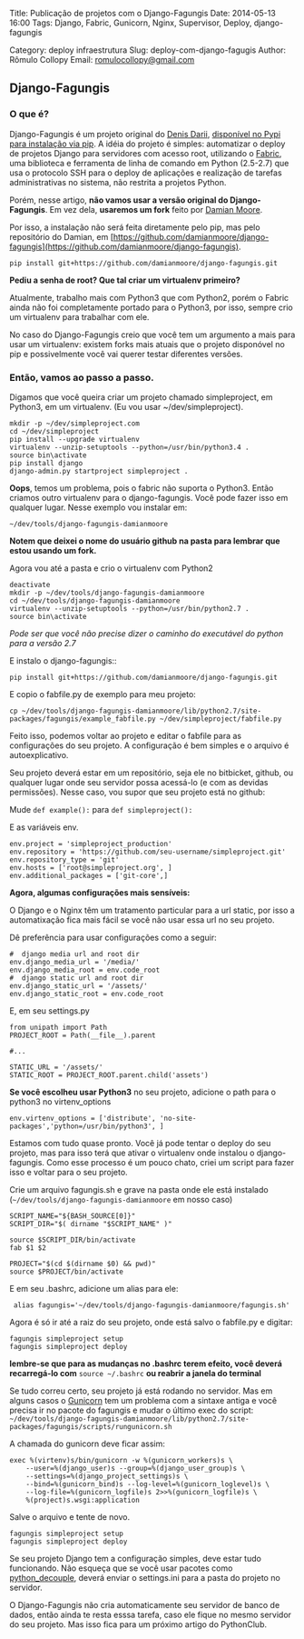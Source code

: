 Title: Publicação de projetos com o Django-Fagungis 
Date: 2014-05-13 16:00
Tags: Django, Fabric, Gunicorn, Nginx, Supervisor, Deploy, django-fagungis

Category: deploy infraestrutura
Slug: deploy-com-django-fagugis
Author: Rômulo Collopy
Email: romulocollopy@gmail.com 

Django-Fagungis
-----------

### O que é?

Django-Fagungis é um projeto original do [Denis Darii](http://github.com/dnx), [disponível no Pypi para instalação via pip](https://pypi.python.org/pypi/django-fagungis/0.0.17). A idéia do projeto é simples: automatizar o deploy de projetos Django para servidores com acesso root, utilizando o [Fabric](http://www.fabfile.org/), uma biblioteca e ferramenta de linha de comando em Python (2.5-2.7) que usa o protocolo SSH para o deploy de aplicações e realização de tarefas administrativas no sistema, não restrita a projetos Python.

Porém, nesse artigo, **não vamos usar a versão original do Django-Fagungis**. Em vez dela, **usaremos um fork** feito por [Damian Moore](https://github.com/damianmoore/).

Por isso, a instalação não será feita diretamente pelo pip, mas pelo repositório do Damian, em [https://github.com/damianmoore/django-fagungis](https://github.com/damianmoore/django-fagungis).

`pip install git+https://github.com/damianmoore/django-fagungis.git`

__Pediu a senha de root? Que tal criar um virtualenv primeiro?__

Atualmente, trabalho mais com Python3 que com Python2, porém o Fabric ainda não foi completamente portado para o Python3, por isso, sempre crio um virtualenv para trabalhar com ele.

No caso do Django-Fagungis creio que você tem um argumento a mais para usar um virtualenv: existem forks mais atuais que o projeto disponóvel no pip e possivelmente você vai querer testar diferentes versões.

### Então, vamos ao passo a passo.

Digamos que você queira criar um projeto chamado simpleproject, em Python3, em um virtualenv. (Eu vou usar ~/dev/simpleproject).

    mkdir -p ~/dev/simpleproject.com
    cd ~/dev/simpleproject
    pip install --upgrade virtualenv
    virtualenv --unzip-setuptools --python=/usr/bin/python3.4 .
    source bin\activate
    pip install django
    django-admin.py startproject simpleproject .


__Oops__, temos um problema, pois o fabric não suporta o Python3. Então criamos outro virtualenv para o django-fagungis. Você pode fazer isso em qualquer lugar. Nesse exemplo vou instalar em:

`~/dev/tools/django-fagungis-damianmoore`

__Notem que deixei o nome do usuário github na pasta para lembrar que estou usando um fork.__

Agora vou até a pasta e crio o virtualenv com Python2

    deactivate
    mkdir -p ~/dev/tools/django-fagungis-damianmoore
    cd ~/dev/tools/django-fagungis-damianmoore
    virtualenv --unzip-setuptools --python=/usr/bin/python2.7 .
    source bin\activate

*Pode ser que você não precise dizer o caminho do executável do python para a versão 2.7*

E instalo o django-fagungis::
    
    pip install git+https://github.com/damianmoore/django-fagungis.git

E copio o fabfile.py de exemplo para meu projeto:

    cp ~/dev/tools/django-fagungis-damianmoore/lib/python2.7/site-packages/fagungis/example_fabfile.py ~/dev/simpleproject/fabfile.py

Feito isso, podemos voltar ao projeto e editar o fabfile para as configurações do seu projeto. A configuração é bem simples e o arquivo é autoexplicativo.

Seu projeto deverá estar em um repositório, seja ele no bitbicket, github, ou qualquer lugar onde seu servidor possa acessá-lo (e com as devidas permissões). Nesse caso, vou supor que seu projeto está no github:

Mude
`def example():` para `def simpleproject():`

E as variáveis env.

    env.project = 'simpleproject_production'
    env.repository = 'https://github.com/seu-username/simpleproject.git'
    env.repository_type = 'git'
    env.hosts = ['root@simpleproject.org', ]
    env.additional_packages = ['git-core',]


**Agora, algumas configurações mais sensíveis:**

O Django e o Nginx têm um tratamento particular para a url static, por isso a automatixação fica mais fácil se você não usar essa url no seu projeto.

Dê preferência para usar configurações como a seguir:

    #  django media url and root dir
    env.django_media_url = '/media/'
    env.django_media_root = env.code_root
    #  django static url and root dir
    env.django_static_url = '/assets/'
    env.django_static_root = env.code_root

E, em seu settings.py 

    from unipath import Path
    PROJECT_ROOT = Path(__file__).parent
    
    #...
    
    STATIC_URL = '/assets/'
    STATIC_ROOT = PROJECT_ROOT.parent.child('assets')

**Se você escolheu usar Python3** no seu projeto, adicione o path para o python3 no virtenv_options

    env.virtenv_options = ['distribute', 'no-site-packages','python=/usr/bin/python3', ]

Estamos com tudo quase pronto. Você já pode tentar o deploy do seu projeto, mas para isso terá que ativar o virtualenv onde instalou o django-fagungis. Como esse processo é um pouco chato, criei um script para fazer isso e voltar para o seu projeto. 

Crie um arquivo fagungis.sh e grave na pasta onde ele está instalado (`~/dev/tools/django-fagungis-damianmoore` em nosso caso)

    SCRIPT_NAME="${BASH_SOURCE[0]}"
    SCRIPT_DIR="$( dirname "$SCRIPT_NAME" )"

    source $SCRIPT_DIR/bin/activate
    fab $1 $2

    PROJECT="$(cd $(dirname $0) && pwd)"
    source $PROJECT/bin/activate

E em seu .bashrc, adicione um alias para ele:

     alias fagungis='~/dev/tools/django-fagungis-damianmoore/fagungis.sh'

Agora é só ir até a raiz do seu projeto, onde está salvo o fabfile.py e digitar:

    fagungis simpleproject setup
    fagungis simpleproject deploy

**lembre-se que para as mudanças no .bashrc terem efeito, você deverá recarregá-lo com** `source ~/.bashrc` **ou reabrir a janela do terminal**

Se tudo correu certo, seu projeto já está rodando no servidor. Mas em alguns casos o [Gunicorn](http://docs.gunicorn.org/en/latest/run.html) tem um problema com a sintaxe antiga e você precisa ir no pacote do fagungis e mudar o último exec do script: `~/dev/tools/django-fagungis-damianmoore/lib/python2.7/site-packages/fagungis/scripts/rungunicorn.sh`

A chamada do gunicorn deve ficar assim:

    exec %(virtenv)s/bin/gunicorn -w %(gunicorn_workers)s \
        --user=%(django_user)s --group=%(django_user_group)s \
        --settings=%(django_project_settings)s \
        --bind=%(gunicorn_bind)s --log-level=%(gunicorn_loglevel)s \
        --log-file=%(gunicorn_logfile)s 2>>%(gunicorn_logfile)s \
        %(project)s.wsgi:application

Salve o arquivo e tente de novo.

    fagungis simpleproject setup
    fagungis simpleproject deploy

Se seu projeto Django tem a configuração simples, deve estar tudo funcionando. Não esqueça que se você usar pacotes como [python_decouple](https://pypi.python.org/pypi/python-decouple), deverá enviar o settings.ini para a pasta do projeto no servidor. 

O Django-Fagungis não cria automaticamente seu servidor de banco de dados, então ainda te resta esssa tarefa, caso ele fique no mesmo servidor do seu projeto. Mas isso fica para um próximo artigo do PythonClub.

